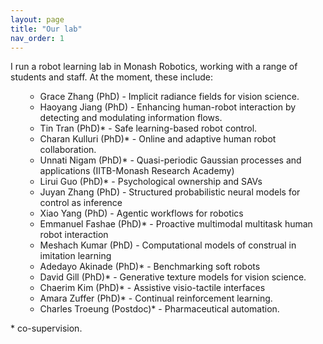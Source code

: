 ```yaml
---
layout: page
title: "Our lab"
nav_order: 1
---
```


<p>I run a robot learning lab in Monash Robotics, working with a range of students and staff. At the moment, these include:</p>
<ul>
<li style="list-style-type: none;">
<ul>
<li>Grace Zhang (PhD) - Implicit radiance fields for vision science.</li>
<li>Haoyang Jiang (PhD) - Enhancing human-robot interaction by detecting and modulating information flows.</li>
<li>Tin Tran (PhD)* - Safe learning-based robot control.</li>
<li>Charan Kulluri (PhD)* - Online and adaptive human robot collaboration.</li>
<li>Unnati Nigam (PhD)* - Quasi-periodic Gaussian processes and applications<span class="il"> (IITB-Monash Research Academy)</span></li>
<li>Lirui Guo (PhD)* - Psychological ownership and SAVs </li>
<li>Juyan Zhang (PhD) - Structured probabilistic neural models for control as inference</li>
<li>Xiao Yang (PhD) - Agentic workflows for robotics</li>
<li>Emmanuel Fashae (PhD)* - Proactive multimodal multitask human robot interaction</li>
<li>Meshach Kumar (PhD) - Computational models of construal in imitation learning</li>
<li>Adedayo Akinade (PhD)* - Benchmarking soft robots</li>
<li>David Gill (PhD)* - Generative texture models for vision science.</li>
<li>Chaerim Kim (PhD)* - Assistive visio-tactile interfaces</li>
<li>Amara Zuffer (PhD)* - Continual reinforcement learning.</li>
<li>Charles Troeung (Postdoc)* - Pharmaceutical automation.</li>
</ul>
</li>
</ul>
<p>* co-supervision.</p>
